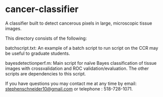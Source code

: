 # cancer-classifier
A classifier built to detect cancerous  pixels in large, microscopic tissue images.

This directory consists of the following:

batchscript.txt: An example of a batch script to run script on the CCR may be useful to graduate students.

bayesdetectionperf.m: Main script for naïve Bayes classification of tissue images with crossvalidation and ROC validation/evaluation.
The other scripts are dependencies to this script.


If you have questions you may contact me at any time by email: stephenschneider10@gmail.com or telephone : 518-728-1071.
